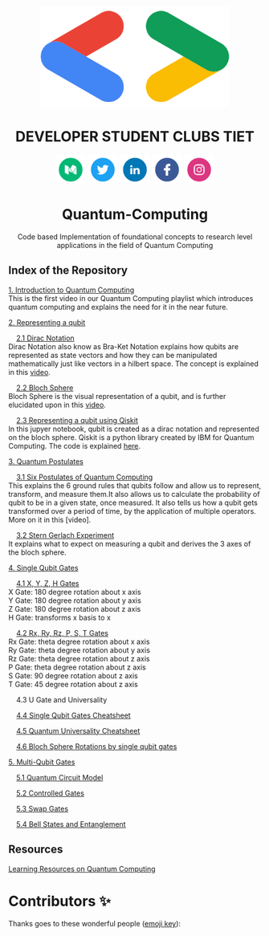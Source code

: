 <div align = "center">

<img height=200px src= "https://github.com/developer-student-club-thapar/officialWebsite/blob/master/src/assets/dsc_logo.png">

<h1>DEVELOPER STUDENT CLUBS TIET</h1>

<a href="https://medium.com/developer-student-clubs-tiet"><img src="https://github.com/aritraroy/social-icons/blob/master/medium-icon.png?raw=true" width="60"></a>
<a href="https://twitter.com/dsctiet"><img src="https://github.com/aritraroy/social-icons/blob/master/twitter-icon.png?raw=true" width="60"></a>
<a href="https://www.linkedin.com/company/developer-student-club-thapar"><img src="https://github.com/aritraroy/social-icons/blob/master/linkedin-icon.png?raw=true" width="60"></a>
<a href="https://facebook.com/dscthapar"><img src="https://github.com/aritraroy/social-icons/blob/master/facebook-icon.png?raw=true" width="60"></a>
<a href="https://instagram.com/dsc.tiet"><img src="https://github.com/aritraroy/social-icons/blob/master/instagram-icon.png?raw=true" width="60"></a>

# Quantum-Computing
Code based Implementation of foundational concepts to research level applications in the field of Quantum Computing

</div>

## Index of the Repository

[1. Introduction to Quantum Computing](https://www.youtube.com/watch?v=WMRsQxDJ19Q&list=PLY6CWF3NWYvTducILRZCATDwW9DjZvumJ&index=1)
<br>This is the first video in our Quantum Computing playlist which introduces quantum computing and explains the need for it in the near future.

[2. Representing a qubit](https://github.com/developer-student-club-thapar/Quantum-Computing/tree/main/1.%20Representing%20a%20qubit)

&nbsp;&nbsp;&nbsp;&nbsp;[2.1 Dirac Notation](https://github.com/developer-student-club-thapar/Quantum-Computing/blob/main/1.%20Representing%20a%20qubit/Dirac%20Notation%20(Bra-Ket%20Notation).pdf)
<br>Dirac Notation also know as Bra-Ket Notation explains how qubits are represented as state vectors and how they can be manipulated mathematically just like vectors in a hilbert space. The concept is explained in this [video](https://www.youtube.com/watch?v=53EVUDbeVsU&list=PLY6CWF3NWYvTducILRZCATDwW9DjZvumJ&index=2).

&nbsp;&nbsp;&nbsp;&nbsp;[2.2 Bloch Sphere](https://github.com/developer-student-club-thapar/Quantum-Computing/blob/main/1.%20Representing%20a%20qubit/Bloch%20Sphere.pdf)
<br>Bloch Sphere is the visual representation of a qubit, and is further elucidated upon in this [video](https://www.youtube.com/watch?v=7ITVHGYFIfU&list=PLY6CWF3NWYvTducILRZCATDwW9DjZvumJ&index=4).

&nbsp;&nbsp;&nbsp;&nbsp;[2.3 Representing a qubit using Qiskit](https://github.com/developer-student-club-thapar/Quantum-Computing/blob/main/1.%20Representing%20a%20qubit/representing_qubit_states.ipynb)
<br>In this jupyer notebook, qubit is created as a dirac notation and represented on the bloch sphere. Qiskit is a python library created by IBM for Quantum Computing. The code is explained [here](https://www.youtube.com/watch?v=5Sz9I2p328E&list=PLY6CWF3NWYvTducILRZCATDwW9DjZvumJ&index=5).

[3. Quantum Postulates](https://github.com/developer-student-club-thapar/Quantum-Computing/tree/main/2.%20Quantum%20Postulates)

&nbsp;&nbsp;&nbsp;&nbsp;[3.1 Six Postulates of Quantum Computing](https://github.com/developer-student-club-thapar/Quantum-Computing/blob/main/2.%20Quantum%20Postulates/quantum_postulates.ipynb)
<br>This explains the 6 ground rules that qubits follow and allow us to represent, transform, and measure them.It also allows us to calculate the probability of qubit to be in a given state, once measured. It also tells us how a qubit gets transformed over a period of time, by the application of multiple operators. More on it in this [video].

&nbsp;&nbsp;&nbsp;&nbsp;[3.2 Stern Gerlach Experiment](https://www.youtube.com/watch?v=fWaNjJ69XEI&list=PLY6CWF3NWYvTducILRZCATDwW9DjZvumJ&index=3)
<br>It explains what to expect on measuring a qubit and derives the 3 axes of the bloch sphere.

[4. Single Qubit Gates](https://github.com/developer-student-club-thapar/Quantum-Computing/tree/main/3.%20Single%20Qubit%20Gates)

&nbsp;&nbsp;&nbsp;&nbsp;[4.1 X, Y, Z, H Gates](https://github.com/developer-student-club-thapar/Quantum-Computing/blob/main/3.%20Single%20Qubit%20Gates/Pauli%20X%2C%20Y%20and%20Z%20Gates%20%26%20Hadamard%20Gate.ipynb)
<br>X Gate: 180 degree rotation about x axis
<br>Y Gate: 180 degree rotation about y axis
<br>Z Gate: 180 degree rotation about z axis
<br>H Gate: transforms x basis to x

&nbsp;&nbsp;&nbsp;&nbsp;[4.2 Rx, Ry, Rz, P, S, T Gates](https://github.com/developer-student-club-thapar/Quantum-Computing/blob/main/3.%20Single%20Qubit%20Gates/Rx%2Cy%2Cz%20and%20P%2C%20S%2C%20T%20Gates.ipynb)
<br>Rx Gate: theta degree rotation about x axis
<br>Ry Gate: theta degree rotation about y axis
<br>Rz Gate: theta degree rotation about z axis
<br>P Gate: theta degree rotation about z axis
<br>S Gate: 90 degree rotation about z axis
<br>T Gate: 45 degree rotation about z axis

&nbsp;&nbsp;&nbsp;&nbsp;4.3 U Gate and Universality

&nbsp;&nbsp;&nbsp;&nbsp;[4.4 Single Qubit Gates Cheatsheet](https://github.com/developer-student-club-thapar/Quantum-Computing/blob/main/3.%20Single%20Qubit%20Gates/1.%20Single%20Qubit%20Quantum%20Gates.pdf)

&nbsp;&nbsp;&nbsp;&nbsp;[4.5 Quantum Universality Cheatsheet](https://github.com/developer-student-club-thapar/Quantum-Computing/blob/main/3.%20Single%20Qubit%20Gates/2.%20Quantum%20Universality.pdf)

&nbsp;&nbsp;&nbsp;&nbsp;[4.6 Bloch Sphere Rotations by single qubit gates](https://github.com/developer-student-club-thapar/Quantum-Computing/tree/main/3.%20Single%20Qubit%20Gates/bloch_transformations)

[5. Multi-Qubit Gates](https://github.com/developer-student-club-thapar/Quantum-Computing/tree/main/4.%20Multi-Qubit%20Gates)

&nbsp;&nbsp;&nbsp;&nbsp;[5.1 Quantum Circuit Model](https://github.com/developer-student-club-thapar/Quantum-Computing/blob/main/4.%20Multi-Qubit%20Gates/1.%20Quantum%20Circuit%20Model%20and%20Multi-Qubit%20Gate%20Mathematics.pdf)

&nbsp;&nbsp;&nbsp;&nbsp;[5.2 Controlled Gates](https://github.com/developer-student-club-thapar/Quantum-Computing/blob/main/4.%20Multi-Qubit%20Gates/2.%20Controlled%20Gates.pdf)

&nbsp;&nbsp;&nbsp;&nbsp;[5.3 Swap Gates](https://github.com/developer-student-club-thapar/Quantum-Computing/blob/main/4.%20Multi-Qubit%20Gates/3.%20Swap%20Gate.pdf)

&nbsp;&nbsp;&nbsp;&nbsp;[5.4 Bell States and Entanglement](https://github.com/developer-student-club-thapar/Quantum-Computing/blob/main/4.%20Multi-Qubit%20Gates/4.%20Bell%20States%20and%20Entanglement.pdf)


## Resources

[Learning Resources on Quantum Computing](https://docs.google.com/document/d/1StHRRskl1HR-XfIdoQ1srs0E6_kHuwYSWj-bhnmJQ88/edit?usp=sharing)

# Contributors ✨

Thanks goes to these wonderful people ([emoji key](https://allcontributors.org/docs/en/emoji-key)):

<!-- ALL-CONTRIBUTORS-LIST:START - Do not remove or modify this section -->
<!-- prettier-ignore-start -->
<!-- markdownlint-disable -->
<!-- <table>
  <tr>
    <td align="center"><a href="https://www.linkedin.com/in/parth-shah-97911416a/"><img src="https://avatars0.githubusercontent.com/u/43181887?v=4" width="100px;" alt=""/><br /><sub><b>Sanya Nanda</b></sub></a><br /><a href="https://github.com/developer-student-club-thapar/buying_selling_devops/commits?author=parthsujalshah" title="Code">💻</a></td>
</table> -->

<!-- markdownlint-enable -->
<!-- prettier-ignore-end -->
<!-- ALL-CONTRIBUTORS-LIST:END -->
<!-- 
This project follows the [all-contributors](https://github.com/all-contributors/all-contributors) specification. Contributions of any kind welcome! -->
